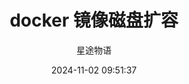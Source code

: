 ---
title: docker 镜像磁盘扩容
date: 2024-11-02 09:51:37
permalink: /pages/docker12/
categories:
  - 运维
  - Docker
tags:
  - Docker
author: 星途物语
---